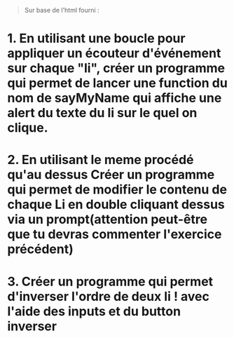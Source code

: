 > Sur base de l'html fourni :

# 1. En utilisant une boucle pour appliquer un écouteur d'événement sur chaque "li", créer un programme qui permet de lancer une function du nom de sayMyName qui affiche une alert du texte du li sur le quel on clique.

# 2. En utilisant le meme procédé qu'au dessus Créer un programme qui permet de modifier le contenu de chaque Li en double cliquant dessus via un prompt(attention peut-être que tu devras commenter l'exercice précédent)

# 3. Créer un programme qui permet d'inverser l'ordre de deux li ! avec l'aide des inputs et du button inverser